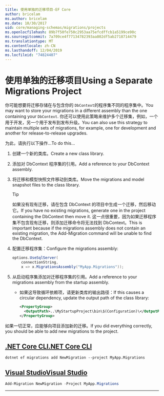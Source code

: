 ```yaml
---
title: 使用单独的迁移项目-EF Core
author: bricelam
ms.author: bricelam
ms.date: 10/30/2017
uid: core/managing-schemas/migrations/projects
ms.openlocfilehash: 89b7f50fe750c2953aa75efcdffcb1a5199ce90c
ms.sourcegitcommit: 7a709ce4f77134782393aa802df5ab2718714479
ms.translationtype: MT
ms.contentlocale: zh-CN
ms.lasthandoff: 12/04/2019
ms.locfileid: "74824407"
---
```

# <a name="using-a-separate-migrations-project"></a><span data-ttu-id="eac45-102">使用单独的迁移项目</span><span class="sxs-lookup"><span data-stu-id="eac45-102">Using a Separate Migrations Project</span></span>

<span data-ttu-id="eac45-103">你可能想要将迁移存储在与包含你的 `DbContext`的程序集不同的程序集中。</span><span class="sxs-lookup"><span data-stu-id="eac45-103">You may want to store your migrations in a different assembly than the one containing your `DbContext`.</span></span> <span data-ttu-id="eac45-104">你还可以使用此策略来维护多个迁移集，例如，一个用于开发，另一个用于发布到发布升级。</span><span class="sxs-lookup"><span data-stu-id="eac45-104">You can also use this strategy to maintain multiple sets of migrations, for example, one for development and another for release-to-release upgrades.</span></span>

<span data-ttu-id="eac45-105">为此，请执行以下操作...</span><span class="sxs-lookup"><span data-stu-id="eac45-105">To do this...</span></span>

1. <span data-ttu-id="eac45-106">创建一个新的类库。</span><span class="sxs-lookup"><span data-stu-id="eac45-106">Create a new class library.</span></span>

2. <span data-ttu-id="eac45-107">添加对 DbContext 程序集的引用。</span><span class="sxs-lookup"><span data-stu-id="eac45-107">Add a reference to your DbContext assembly.</span></span>

3. <span data-ttu-id="eac45-108">将迁移和模型快照文件移动到类库。</span><span class="sxs-lookup"><span data-stu-id="eac45-108">Move the migrations and model snapshot files to the class library.</span></span>
   > [!TIP]
   > <span data-ttu-id="eac45-109">如果没有现有迁移，请在包含 DbContext 的项目中生成一个迁移，然后移动它。</span><span class="sxs-lookup"><span data-stu-id="eac45-109">If you have no existing migrations, generate one in the project containing the DbContext then move it.</span></span>
   > <span data-ttu-id="eac45-110">这一点很重要，因为如果迁移程序集不包含现有迁移，则添加迁移命令将无法找到 DbContext。</span><span class="sxs-lookup"><span data-stu-id="eac45-110">This is important because if the migrations assembly does not contain an existing migration, the Add-Migration command will be unable to find the DbContext.</span></span>

4. <span data-ttu-id="eac45-111">配置迁移程序集：</span><span class="sxs-lookup"><span data-stu-id="eac45-111">Configure the migrations assembly:</span></span>

   ``` csharp
   options.UseSqlServer(
       connectionString,
       x => x.MigrationsAssembly("MyApp.Migrations"));
   ```

5. <span data-ttu-id="eac45-112">从启动程序集添加对迁移程序集的引用。</span><span class="sxs-lookup"><span data-stu-id="eac45-112">Add a reference to your migrations assembly from the startup assembly.</span></span>
   * <span data-ttu-id="eac45-113">如果这导致循环依赖项，请更新类库的输出路径：</span><span class="sxs-lookup"><span data-stu-id="eac45-113">If this causes a circular dependency, update the output path of the class library:</span></span>

     ``` xml
     <PropertyGroup>
       <OutputPath>..\MyStartupProject\bin\$(Configuration)\</OutputPath>
     </PropertyGroup>
     ```

<span data-ttu-id="eac45-114">如果一切正常，应能够向项目添加新的迁移。</span><span class="sxs-lookup"><span data-stu-id="eac45-114">If you did everything correctly, you should be able to add new migrations to the project.</span></span>

## <a name="net-core-clitabdotnet-core-cli"></a>[<span data-ttu-id="eac45-115">.NET Core CLI</span><span class="sxs-lookup"><span data-stu-id="eac45-115">.NET Core CLI</span></span>](#tab/dotnet-core-cli)

```dotnetcli
dotnet ef migrations add NewMigration --project MyApp.Migrations
```

## <a name="visual-studiotabvs"></a>[<span data-ttu-id="eac45-116">Visual Studio</span><span class="sxs-lookup"><span data-stu-id="eac45-116">Visual Studio</span></span>](#tab/vs)

``` powershell
Add-Migration NewMigration -Project MyApp.Migrations
```

***
